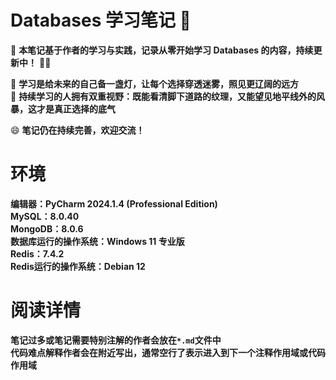 # Databases 学习笔记 🚀

📌 **本笔记基于作者的学习与实践，记录从零开始学习 Databases 的内容，持续更新中！** 🚀🔥

📖 **学习是给未来的自己备一盏灯，让每个选择穿透迷雾，照见更辽阔的远方**  
🌟 **持续学习的人拥有双重视野：既能看清脚下道路的纹理，又能望见地平线外的风暴，这才是真正选择的底气**

😄 **笔记仍在持续完善，欢迎交流！**

# 环境

**编辑器：PyCharm 2024.1.4 (Professional Edition)**     
**MySQL：8.0.40**        
**MongoDB：8.0.6**       
**数据库运行的操作系统：Windows 11 专业版**       
**Redis：7.4.2**     
**Redis运行的操作系统：Debian 12**

# 阅读详情

**笔记过多或笔记需要特别注解的作者会放在`*.md`文件中**    
**代码难点解释作者会在附近写出，通常空行了表示进入到下一个注释作用域或代码作用域**
